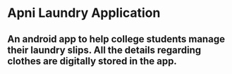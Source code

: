 # Apni Laundry Application 

## An android app to help college students manage their laundry slips. All the details regarding clothes are digitally stored in the app.


